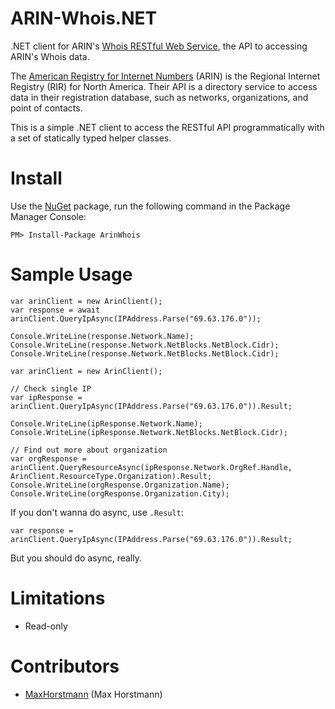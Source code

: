ARIN-Whois.NET
==============

.NET client for ARIN's [Whois RESTful Web Service](https://www.arin.net/resources/whoisrws/index.html), the API to accessing ARIN's Whois data.


The [American Registry for Internet Numbers](https://www.arin.net/) (ARIN) is the Regional Internet Registry (RIR) for North America. Their API is a directory service to access data in their registration database, such as networks, organizations, and point of contacts.

This is a simple .NET client to access the RESTful API programmatically with a set of statically typed helper classes.

Install
============

Use the [NuGet](https://www.nuget.org/packages/ArinWhois) package, run the following command in the Package Manager Console:

    PM> Install-Package ArinWhois



Sample Usage
============

    var arinClient = new ArinClient();
    var response = await arinClient.QueryIpAsync(IPAddress.Parse("69.63.176.0"));

    Console.WriteLine(response.Network.Name);
    Console.WriteLine(response.Network.NetBlocks.NetBlock.Cidr);
    Console.WriteLine(response.Network.NetBlocks.NetBlock.Cidr);

    var arinClient = new ArinClient();
    
    // Check single IP
    var ipResponse = arinClient.QueryIpAsync(IPAddress.Parse("69.63.176.0")).Result;
    
    Console.WriteLine(ipResponse.Network.Name);
    Console.WriteLine(ipResponse.Network.NetBlocks.NetBlock.Cidr);
    
    // Find out more about organization
    var orgResponse = arinClient.QueryResourceAsync(ipResponse.Network.OrgRef.Handle, ArinClient.ResourceType.Organization).Result;
    Console.WriteLine(orgResponse.Organization.Name);
    Console.WriteLine(orgResponse.Organization.City);
	

If you don't wanna do async, use `.Result`: 

    var response = arinClient.QueryIpAsync(IPAddress.Parse("69.63.176.0")).Result;
    
But you should do async, really.


Limitations
===========
* Read-only



Contributors
============
* [MaxHorstmann](https://github.com/MaxHorstmann) (Max Horstmann)



